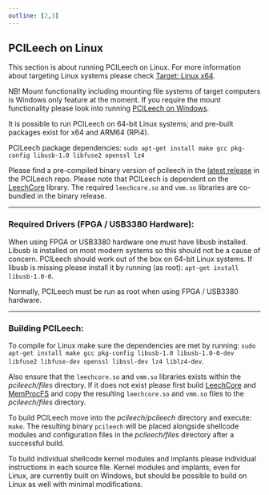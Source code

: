 ```yaml
---
outline: [2,3]
---
```


## PCILeech on Linux

This section is about running PCILeech on Linux. For more information about targeting Linux systems please check [Target: Linux x64](https://github.com/ufrisk/pcileech/wiki/Target-Linux-x64).

NB! Mount functionality including mounting file systems of target computers is Windows only feature at the moment. If you require the mount functionality please look into running [PCILeech on Windows](https://github.com/ufrisk/pcileech/wiki/PCILeech-on-Windows).

It is possible to run PCILeech on 64-bit Linux systems; and pre-built packages exist for x64 and ARM64 (RPi4).

PCILeech package dependencies: `sudo apt-get install make gcc pkg-config libusb-1.0 libfuse2 openssl lz4`

Please find a pre-compiled binary version of pcileech in the [latest release](https://github.com/ufrisk/pcileech/releases/latest) in the PCILeech repo. Please note that PCILeech is dependent on the [LeechCore](https://github.com/ufrisk/LeechCore) library. The required `leechcore.so` and `vmm.so` libraries are co-bundled in the binary release.

***

### Required Drivers (FPGA / USB3380 Hardware):

When using FPGA or USB3380 hardware one must have libusb installed. Libusb is installed on most modern systems so this should not be a cause of concern. PCILeech should work out of the box on 64-bit Linux systems. If libusb is missing please install it by running (as root): `apt-get install libusb-1.0-0`.

Normally, PCILeech must be run as root when using FPGA / USB3380 hardware.

***

### Building PCILeech:

To compile for Linux make sure the dependencies are met by running: `sudo apt-get install make gcc pkg-config libusb-1.0 libusb-1.0-0-dev libfuse2 libfuse-dev openssl libssl-dev lz4 liblz4-dev`.

Also ensure that the `leechcore.so` and `vmm.so` libraries exists within the _pcileech/files_ directory. If it does not exist please first build [LeechCore](https://github.com/ufrisk/LeechCore) and [MemProcFS](https://github.com/ufrisk/MemProcFS) and copy the resulting `leechcore.so` and `vmm.so` files to the _pcileech/files_ directory.

To build PCILeech move into the _pcileech/pcileech_ directory and execute: `make`. The resulting binary `pcileech` will be placed alongside shellcode modules and configuration files in the _pcileech/files_ directory after a successful build.

To build individual shellcode kernel modules and implants please individual instructions in each source file. Kernel modules and implants, even for Linux, are currently built on Windows, but should be possible to build on Linux as well with minimal modifications.